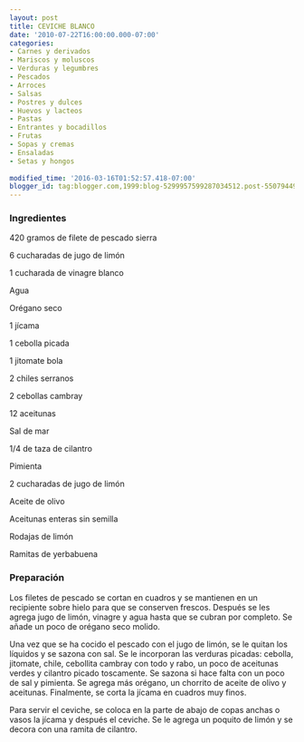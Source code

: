 ```yaml
---
layout: post
title: CEVICHE BLANCO
date: '2010-07-22T16:00:00.000-07:00'
categories:
- Carnes y derivados
- Mariscos y moluscos
- Verduras y legumbres
- Pescados
- Arroces
- Salsas
- Postres y dulces
- Huevos y lacteos
- Pastas
- Entrantes y bocadillos
- Frutas
- Sopas y cremas
- Ensaladas
- Setas y hongos
 
modified_time: '2016-03-16T01:52:57.418-07:00'
blogger_id: tag:blogger.com,1999:blog-5299957599287034512.post-5507944929611624978
---
```


<h3>Ingredientes</h3>

420 gramos de filete de pescado sierra

6 cucharadas de jugo de limón

1 cucharada de vinagre blanco

Agua

Orégano seco

1 jícama

1 cebolla picada

1 jitomate bola

2 chiles serranos

2 cebollas cambray

12 aceitunas

Sal de mar

1/4 de taza de cilantro

Pimienta

2 cucharadas de jugo de limón

Aceite de olivo

Aceitunas enteras sin semilla

Rodajas de limón

Ramitas de yerbabuena

<h3>Preparación</h3>

Los filetes de pescado se cortan en cuadros y se mantienen en un recipiente sobre hielo para que se conserven frescos. Después se les agrega jugo de limón, vinagre y agua hasta que se cubran por completo. Se añade un poco de orégano seco molido.

Una vez que se ha cocido el pescado con el jugo de limón, se le quitan los líquidos y se sazona con sal. Se le incorporan las verduras picadas: cebolla, jitomate, chile, cebollita cambray con todo y rabo, un poco de aceitunas verdes y cilantro picado toscamente. Se sazona si hace falta con un poco de sal y pimienta. Se agrega más orégano, un chorrito de aceite de olivo y aceitunas. Finalmente, se corta la jícama en cuadros muy finos.

Para servir el ceviche, se coloca en la parte de abajo de copas anchas o vasos la jícama y después el ceviche. Se le agrega un poquito de limón y se decora con una ramita de cilantro.

